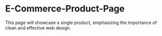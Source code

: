 # E-Commerce-Product-Page
This page will showcase a single product, emphasizing the importance of clean and effective web design.
